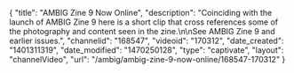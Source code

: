 {
    "title": "AMBIG Zine 9 Now Online",
    "description": "Coinciding with the launch of AMBIG Zine 9 here is a short clip that cross references some of the photography and content seen in the zine.\n\nSee AMBIG Zine 9 and earlier issues.",
    "channelid": "168547",
    "videoid": "170312",
    "date_created": "1401311319",
    "date_modified": "1470250128",
    "type": "captivate",
    "layout": "channelVideo",
    "url": "\/ambig\/ambig-zine-9-now-online\/168547-170312"
}